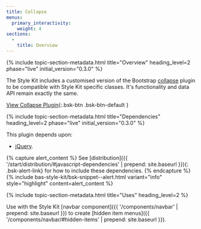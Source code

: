 ```yaml
---
title: Collapse
menus:
  primary_interactivity:
    weight: 4
sections:
  -
    title: Overview
---
```


{% include topic-section-metadata.html
  title="Overview"
  heading_level=2
  phase="live"
  initial_version="0.3.0"
%}

The Style Kit includes a customised version of the Bootstrap
[collapse](https://getbootstrap.com/docs/3.3/javascript/#collapse) plugin to be compatible with Style Kit specific
classes. It's functionality and data API remain exactly the same.

[View Collapse Plugin](https://getbootstrap.com/docs/3.3/javascript/#collapse){:.bsk-btn .bsk-btn-default }

{% include topic-section-metadata.html
  title="Dependencies"
  heading_level=2
  phase="live"
  initial_version="0.3.0"
%}

This plugin depends upon:

* [jQuery](https://jquery.com).

{% capture alert_content %}
See [distribution]({{ '/start/distribution/#javascript-dependencies' | prepend: site.baseurl }}){: .bsk-alert-link} for
how to include these dependencies.
{% endcapture %}
{% include bas-style-kit/bsk-snippet--alert.html
  variant="info"
  style="highlight"
  content=alert_content
%}

{% include topic-section-metadata.html
  title="Uses"
  heading_level=2
%}

Use with the Style Kit [navbar component]({{ '/components/navbar' | prepend: site.baseurl }}) to create
[hidden item menus]({{ '/components/navbar/#hidden-items' | prepend: site.baseurl }}).
